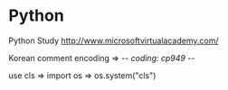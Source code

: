 # Python



Python Study
http://www.microsoftvirtualacademy.com/


Korean comment encoding
=> -*- coding: cp949 -*-


use cls
=> import os
=> os.system("cls")
